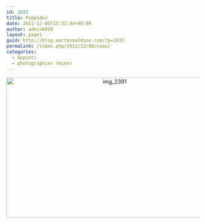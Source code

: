 ```yaml
---
id: 1932
title: Pompidou
date: 2011-12-06T15:33:44+00:00
author: admin6059
layout: pages
guid: http://blog.martasmaldone.com/?p=1932
permalink: /index.php/2011/12/06/vaso/
categories:
  - Appunti
  - photographies (mine)
---
```

<p style="text-align: center;">
  <img class="aligncenter wp-image-3554" src="http://blog.martasmaldone.eu/wp-content/uploads/2011/12/IMG_2391.jpg" alt="img_2391" width="550" height="366" srcset="http://blog.martasmaldone.eu/wp-content/uploads/2011/12/IMG_2391.jpg 650w, http://blog.martasmaldone.eu/wp-content/uploads/2011/12/IMG_2391-300x200.jpg 300w, http://blog.martasmaldone.eu/wp-content/uploads/2011/12/IMG_2391-330x220.jpg 330w" sizes="(max-width: 550px) 100vw, 550px" />
</p>